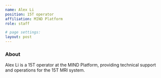 ```yaml
---
name: Alex Li
position: 15T operator
affiliation: MIND Platform
role: staff

# page settings:
layout: post
---
```


### About

Alex Li is a 15T operator at the MIND Platform, providing technical support and operations for the 15T MRI system.